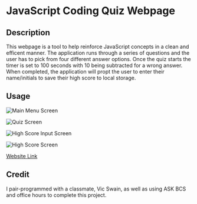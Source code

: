 # JavaScript Coding Quiz Webpage

## Description
This webpage is a tool to help reinforce JavaScript concepts in a clean and efficent manner. The application runs through a series of questions and the user has to pick from four different answer options. Once the quiz starts the timer is set to 100 seconds with 10 being subtracted for a wrong answer. When completed, the application will propt the user to enter their name/initials to save their high score to local storage.

## Usage

![Main Menu Screen](assets/images/Screenshot%202024-02-02%20at%2010.54.27 AM.png)

![Quiz Screen](assets/images/Screenshot%202024-02-02%20at%2010.54.39 AM.png)

![High Score Input Screen](assets/images/Screenshot%202024-02-02%20at%2010.54.56 AM.png)

![High Score Screen](assets/images/Screenshot%202024-02-02%20at%2010.55.08 AM.png)

[Website Link](https://noah-boat13.github.io/JavaScript_code_quiz/)

## Credit
I pair-programmed with a classmate, Vic Swain, as well as using ASK BCS and office hours to complete this project.